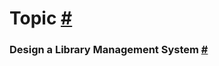 # Topic [#](https://www.educative.io/courses/grokking-the-object-oriented-design-interview)
### Design a Library Management System [#](https://www.educative.io/courses/grokking-the-object-oriented-design-interview/RMlM3NgjAyR)

